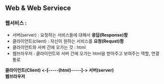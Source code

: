 ## Web & Web Serviece

### 웹서비스 : 
  - 서버(server) : 요청하는 서비스들에 대해서 <strong>응답(Response)함</strong>
  - 클라이언트(client) :  자신이 원하는 서비스를 <strong>요청(Requst)함</strong>
  - 클라이언트와 서버 간에 오가는 것 : html
  - 웹브라우저 : 클라이언트와 서버 간에 오가는 html을 받아주고 보여주는 역할, 연결 통로

  <un><strong>클라이언트(Client)  <-[-----(html)-----]-> 서버(server)</strong></un>
  <br><strong>                         웹브라우저</strong>
